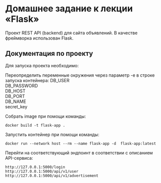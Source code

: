 # Домашнее задание к лекции «Flask»


Проект REST API (backend) для сайта объявлений.
В качестве фреймворка использован Flask.

## Документация по проекту

Для запуска проекта необходимо:

Переопределить переменные окружения через параметр -e в строке запуска контейнера:
DB_USER  
DB_PASSWORD  
DB_HOST   
DB_PORT   
DB_NAME   
secret_key

Собрать image при помощи команды:

`docker build -t flask-app .`

Запустить контейнер при помощи команды:

`docker run --network host --rm --name flask-app -d  flask-app:latest`


Перейти на соответствующий эндпоинт в соответствии с описанием API-сервиса:

`http://127.0.0.1:5000/login`  
`http://127.0.0.1:5000/api/v1/user`  
`http://127.0.0.1:5000/api/v1/advertisement`
